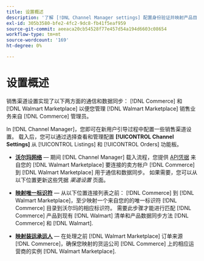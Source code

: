 ```yaml
---
title: 设置概述
description: '了解 [!DNL Channel Manager settings] 配置身份验证并映射产品目录属性和装运承运人，在两者之间协调销售操作时需要这些属性 [!DNL Commerce] 和 [!DNL Walmart Marketplace].'
exl-id: 305b3580-bfe2-4fc2-9dc8-fb41f5eaf959
source-git-commit: aeeaca20cb54528f77e457d54a194d6603c08654
workflow-type: tm+mt
source-wordcount: '169'
ht-degree: 0%

---
```



# 设置概述

销售渠道设置实现了以下两方面的通信和数据同步： [!DNL Commerce] 和 [!DNL Walmart Marketplace] 以便您管理 [!DNL Walmart Marketplace] 销售业务来自 [!DNL Commerce] 管理员。

In [!DNL Channel Manager]，您即可在新用户引导过程中配置一些销售渠道设置。 载入后，您可以通过选择查看和管理配置 **[!UICONTROL Channel Settings]** 从 [!UICONTROL Listings] 和 [!UICONTROL Orders] 功能板。

* **[沃尔玛网络](manage-wmt-connection.md)** — 期间 [!DNL Channel Manager] 载入流程，您提供 [API凭据](walmart-requirements.md#generate-a-walmart-marketplace-production-api-key) 来自您的 [!DNL Walmart Marketplace] 要连接的卖方帐户 [!DNL Commerce] 到 [!DNL Walmart Marketplace] 用于通信和数据同步。 如果需要，您可以从以下位置更新这些凭据 *渠道设置* 页面。

* **[映射唯一标识符](map-catalog-attributes.md)** — 从以下位置连接列表之前： [!DNL Commerce] 到 [!DNL Walmart Marketplace]，至少映射一个来自您的的唯一标识符 [!DNL Commerce] 目录到沃尔玛的相应标识符。 需要此步骤才能进行匹配 [!DNL Commerce] 产品到现有 [!DNL Walmart] 清单和产品数据同步方法 [!DNL Commerce] 和 [!DNL Walmart].

* **[映射装运承运人](map-shipping-carriers.md)** — 在处理之前 [!DNL Walmart Marketplace] 订单来源 [!DNL Commerce]，确保您映射的货运公司 [!DNL Commerce] 上的相应运营商的实例 [!DNL Walmart Marketplace].
